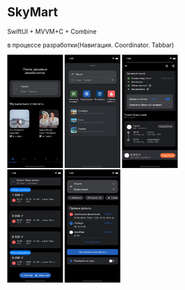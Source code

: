 # SkyMart

SwiftUI + MVVM+C + Combine

в процессе разработки(Навигация. Coordinator. Tabbar)

<img src="https://github.com/NastasiaIOSdev/SkyMart/blob/main/1.png" width="128" height="260">
<img src="https://github.com/NastasiaIOSdev/SkyMart/blob/main/2.png" width="128" height="260">
<img src="https://github.com/NastasiaIOSdev/SkyMart/blob/main/3.png" width="128" height="260">
<img src="https://github.com/NastasiaIOSdev/SkyMart/blob/main/4.png" width="128" height="260">
<img src="https://github.com/NastasiaIOSdev/SkyMart/blob/main/5.png" width="128" height="260">
